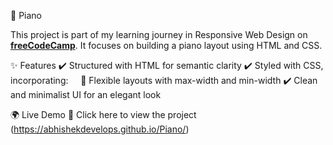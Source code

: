 🎹  Piano

This project is part of my learning journey in Responsive Web Design on **[freeCodeCamp](https://www.freecodecamp.org/)**. It focuses on building a piano layout using HTML and CSS.

✨ Features
✔️ Structured with HTML for semantic clarity
✔️ Styled with CSS, incorporating:
    📏 Flexible layouts with max-width and min-width
✔️ Clean and minimalist UI for an elegant look

🌍 Live Demo
🔗 Click here to view the project (https://abhishekdevelops.github.io/Piano/)
